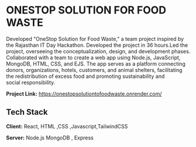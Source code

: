 
# ONESTOP SOLUTION FOR FOOD WASTE 

Developed "OneStop Solution for Food Waste," a team project inspired by the Rajasthan IT Day Hackathon. Developed the project in 36 hours.Led the project, overseeing the
conceptualization, design, and development phases. Collaborated with a team to create a web app using Node.js, JavaScript, MongoDB, HTML,
CSS, and EJS. The app serves as a platform connecting donors, organizations, hotels, customers, and animal shelters, facilitating the redistribution
of excess food and promoting sustainability and social responsibility.


**Project Link:** https://onestopsolutiontofoodwaste.onrender.com/


## Tech Stack

**Client:** React, HTML ,CSS ,Javascript,TailwindCSS

**Server:** Node.js MongoDB
, Express


